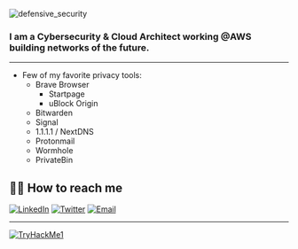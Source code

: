 ![defensive_security](https://user-images.githubusercontent.com/35748066/199752582-8846424f-9a72-4d56-a9fc-95cd32b683d2.png)


### I am a Cybersecurity & Cloud Architect working @AWS building networks of the future. 
---

* Few of my favorite privacy tools:
  * Brave Browser
    * Startpage
    * uBlock Origin
  * Bitwarden
  * Signal
  * 1.1.1.1 / NextDNS
  * Protonmail
  * Wormhole
  * PrivateBin
  
<h2> 🤝🏻 How to reach me </h2>

<p align="left">
<a href="https://www.linkedin.com/in/ryansanders/"><img alt="LinkedIn" src="https://img.shields.io/badge/LinkedIn-0077B5?style=for-the-badge&logo=linkedin&logoColor=white"></a>
<a href="https://www.twitter.com/CyberCTO/"><img alt="Twitter" src="https://img.shields.io/badge/Twitter-1DA1F2?style=for-the-badge&logo=twitter&logoColor=white"></a>
<a href="mailto:CyberNemesis@proton.me"><img alt="Email" src="https://img.shields.io/badge/ProtonMail-8B89CC?style=for-the-badge&logo=protonmail&logoColor=white"></a>
</p>

---

[<img src="https://tryhackme-badges.s3.amazonaws.com/Cyber.Nemesis.png" alt="TryHackMe1">](https://tryhackme.com/p/Cyber.Nemesis)

<!--
**CyberCTO/CyberCTO** is a ✨ _special_ ✨ repository because its `README.md` (this file) appears on your GitHub profile.

Here are some ideas to get you started:

- 🔭 I’m currently working on ...
- 🌱 I’m currently learning ...
- 👯 I’m looking to collaborate on ...
- 🤔 I’m looking for help with ...
- 💬 Ask me about ...
- 📫 How to reach me: ...
- 😄 Pronouns: ...
- ⚡ Fun fact: ...
-->

